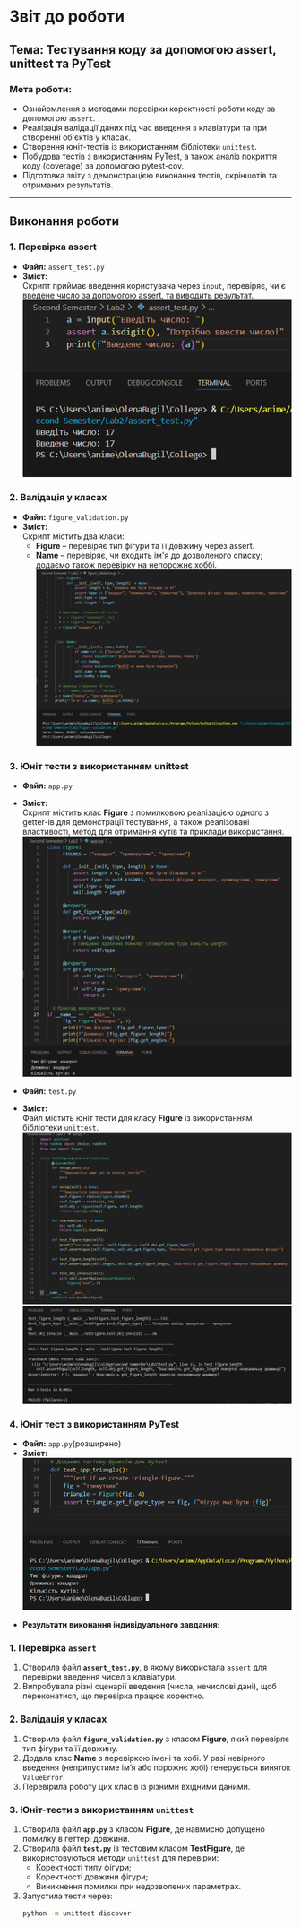 # Звіт до роботи

## Тема: Тестування коду за допомогою assert, unittest та PyTest

### Мета роботи:
- Ознайомлення з методами перевірки коректності роботи коду за допомогою `assert`.
- Реалізація валідації даних під час введення з клавіатури та при створенні об'єктів у класах.
- Створення юніт-тестів із використанням бібліотеки `unittest`.
- Побудова тестів з використанням PyTest, а також аналіз покриття коду (coverage) за допомогою pytest-cov.
- Підготовка звіту з демонстрацією виконання тестів, скріншотів та отриманих результатів.

---

## Виконання роботи

### 1. Перевірка assert
- **Файл:** `assert_test.py`
- **Зміст:**  
  Скрипт приймає введення користувача через `input`, перевіряє, чи є введене число за допомогою assert, та виводить результат.  
![alt text](image.png)

### 2. Валідація у класах
- **Файл:** `figure_validation.py`
- **Зміст:**  
  Скрипт містить два класи:  
  - **Figure** – перевіряє тип фігури та її довжину через assert.  
  - **Name** – перевіряє, чи входить ім'я до дозволеного списку; додаємо також перевірку на непорожнє хоббі.  
![alt text](image-1.png)

### 3. Юніт тести з використанням unittest
- **Файл:** `app.py`
- **Зміст:**  
  Скрипт містить клас **Figure** з помилковою реалізацією одного з getter-ів для демонстрації тестування, а також реалізовані властивості, метод для отримання кутів та приклади використання.
![alt text](image-2.png)
  
- **Файл:** `test.py`
- **Зміст:**  
  Файл містить юніт тести для класу **Figure** із використанням бібліотеки `unittest`.
![alt text](image-3.png)
![alt text](image-4.png)

### 4. Юніт тест з використанням PyTest
- **Файл:** `app.py`(розширено)
- **Зміст:**  
![alt text](image-5.png)

* **Результати виконання індивідуального завдання:**  
### 1. Перевірка `assert`
1. Створила файл **`assert_test.py`**, в якому використала `assert` для перевірки введення чисел з клавіатури.
2. Випробувала різні сценарії введення (числа, нечислові дані), щоб переконатися, що перевірка працює коректно.

### 2. Валідація у класах
1. Створила файл **`figure_validation.py`** з класом **Figure**, який перевіряє тип фігури та її довжину.
2. Додала клас **Name** з перевіркою імені та хобі. У разі невірного введення (неприпустиме ім’я або порожнє хобі) генерується виняток `ValueError`.
3. Перевірила роботу цих класів із різними вхідними даними.

### 3. Юніт-тести з використанням `unittest`
1. Створила файл **`app.py`** з класом **Figure**, де навмисно допущено помилку в геттері довжини.
2. Створила файл **`test.py`** із тестовим класом **TestFigure**, де використовуються методи `unittest` для перевірки:
   - Коректності типу фігури;
   - Коректності довжини фігури;
   - Виникнення помилки при недозволених параметрах.
3. Запустила тести через:
   ```bash
   python -m unittest discover